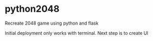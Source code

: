 # python2048
Recreate 2048 game using python and flask

Initial deployment only works with terminal. Next step is to create UI
